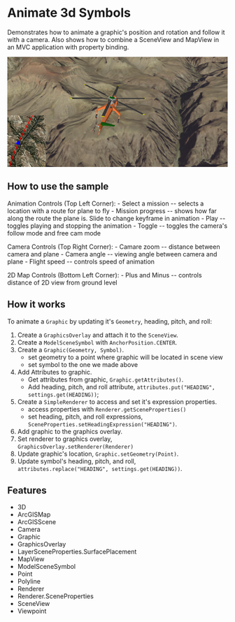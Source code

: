 <h1>Animate 3d Symbols</h1>

<p>Demonstrates how to animate a graphic's position and rotation and follow it with a camera. Also shows how to combine
  a SceneView and MapView in an MVC application with property binding.</p>

<p><img src="Animate3dSymbols.png" alt="" title="" /></p>

<h2>How to use the sample</h2>

<p>Animation Controls (Top Left Corner):
  - Select a mission -- selects a location with a route for plane to fly
  - Mission progress -- shows how far along the route the plane is. Slide to change keyframe in animation
  - Play -- toggles playing and stopping the animation
  - Toggle -- toggles the camera's follow mode and free cam mode</p>

<p>Camera Controls (Top Right Corner):
  - Camare zoom -- distance between camera and plane
  - Camera angle -- viewing angle between camera and plane
  - Flight speed -- controls speed of animation</p>

<p>2D Map Controls (Bottom Left Corner):
  - Plus and Minus -- controls distance of 2D view from ground level</p>

<h2>How it works</h2>

<p>To animate a <code>Graphic</code> by updating it's <code>Geometry</code>, heading, pitch, and roll:</p>

<ol>
  <li>Create a <code>GraphicsOverlay</code> and attach it to the <code>SceneView</code>.</li>
  <li>Create a <code>ModelSceneSymbol</code> with <code>AnchorPosition.CENTER</code>.</li>
  <li>Create a <code>Graphic(Geometry, Symbol)</code>.
    <ul><li>set geometry to a point where graphic will be located in scene view</li>
      <li>set symbol to the one we made above</li></ul></li>
  <li>Add Attributes to graphic.
    <ul><li>Get attributes from graphic, <code>Graphic.getAttributes()</code>.</li>
      <li>Add heading, pitch, and roll attribute, <code>attributes.put("HEADING", settings.get(HEADING))</code>;</li></ul></li>
  <li>Create a <code>SimpleRenderer</code> to access and set it's expression properties.
    <ul><li>access properties with <code>Renderer.getSceneProperties()</code></li>
      <li>set heading, pitch, and roll expressions, <code>SceneProperties.setHeadingExpression("HEADING")</code>.</li></ul></li>
  <li>Add graphic to the graphics overlay.</li>
  <li>Set renderer to graphics overlay, <code>GraphicsOverlay.setRenderer(Renderer)</code></li>
  <li>Update graphic's location, <code>Graphic.setGeometry(Point)</code>.</li>
  <li>Update symbol's heading, pitch, and roll, <code>attributes.replace("HEADING", settings.get(HEADING))</code>.</li>
</ol>

<h2>Features</h2>

<ul>
  <li>3D</li>
  <li>ArcGISMap</li>
  <li>ArcGISScene</li>
  <li>Camera</li>
  <li>Graphic</li>
  <li>GraphicsOverlay</li>
  <li>LayerSceneProperties.SurfacePlacement</li>
  <li>MapView</li>
  <li>ModelSceneSymbol</li>
  <li>Point</li>
  <li>Polyline</li>
  <li>Renderer</li>
  <li>Renderer.SceneProperties</li>
  <li>SceneView</li>
  <li>Viewpoint</li>
</ul>


